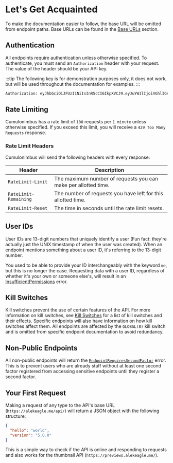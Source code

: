 # Let's Get Acquainted

To make the documentation easier to follow, the base URL will be omitted from endpoint paths. Base URLs can be found in the [Base URLs](/reference/#base-urls) section.

## Authentication

All endpoints require authentication unless otherwise specified. To authenticate, you must send an `Authorization` header with your request. The value of the header should be your API key.

:::tip
The following key is for demonstration purposes only, it does not work, but will be used throughout the documentation for examples.
:::

```txt
Authorization: eyJhbGciOiJFUzI1NiIsInR5cCI6IkpXVCJ9.eyJuYW1lIjoiVGhlIGV4YW1wbGUgdG9rZW4gZm9yIGRvY3MuYWxla2VhZ2xlLm1lIiwic3ViIjoiMTY0NzAxNTAyODYyNiIsImlhdCI6MTY4NzA2NzYxNCwiZXhwIjoyMDAyNjQzNjE0fQ.qAwhjhtGT56iAI52EsdVYcaTjmLPeR51TALkJ1CwRlfyDHwrsOTzAe8Y3za_tJqkvSaohwQq4cD7lZbTzMSw8Q
```

## Rate Limiting

Cumulonimbus has a rate limit of `100` requests per `1 minute` unless otherwise specified. If you exceed this limit, you will receive a `429 Too Many Requests` response.

### Rate Limit Headers

Cumulonimbus will send the following headers with every response:

| Header                | Description                                                    |
| --------------------- | -------------------------------------------------------------- |
| `RateLimit-Limit`     | The maximum number of requests you can make per allotted time. |
| `RateLimit-Remaining` | The number of requests you have left for this allotted time.   |
| `RateLimit-Reset`     | The time in seconds until the rate limit resets.               |

## User IDs

User IDs are 13-digit numbers that uniquely identify a user (Fun fact: they're actually just the UNIX timestamp of when the user was created). When an endpoint mentions something about a user ID, it's referring to the 13-digit number.

You used to be able to provide your ID interchangeably with the keyword `me`, but this is no longer the case. Requesting data with a user ID, regardless of whether it's your own or someone else's, will result in an [InsufficientPermissions](/reference/errors#insufficientpermissions) error.

## Kill Switches

Kill switches prevent the use of certain features of the API. For more information on kill switches, see [Kill Switches](/reference/#kill-switches) for a list of kill switches and their effects. Specific endpoints will also have information on how kill switches affect them. All endpoints are affected by the `GLOBAL(8)` kill switch and is omitted from specific endpoint documentation to avoid redundancy.

## Non-Public Endpoints

All non-public endpoints will return the [`EndpointRequiresSecondFactor`](/reference/errors#endpointrequiressecondfactor) error. This is to prevent users who are already staff without at least one second factor registered from accessing sensitive endpoints until they register a second factor.

## Your First Request

Making a request of any type to the API's base URL (`https://alekeagle.me/api/`) will return a JSON object with the following structure:

```json
{
  "hello": "world",
  "version": "5.0.0"
}
```

This is a simple way to check if the API is online and responding to requests and also works for the thumbnail API (`https://previews.alekeagle.me/`).
